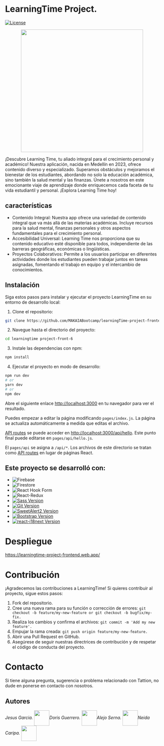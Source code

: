 # LearningTime Project.

[![License](https://img.shields.io/badge/license-MIT-blue.svg)](LICENSE)
<p align="center">
<img align="center" width="400px" src="https://res.cloudinary.com/dwevhpoby/image/upload/v1706200639/imagenes/nmvp90pwvvnciqrfomm4.png">
</p>
¡Descubre Learning Time, tu aliado integral para el crecimiento personal y académico! Nuestra aplicación, nacida en Medellín en 2023, ofrece contenido diverso y especializado. Superamos obstáculos y mejoramos el bienestar de los estudiantes, abordando no solo la educación académica, sino también la salud mental y las finanzas. Únete a nosotros en este emocionante viaje de aprendizaje donde enriquecemos cada faceta de tu vida estudiantil y personal. ¡Explora Learning Time hoy!

## características

- Contenido Integral: Nuestra app ofrece una variedad de contenido integral que va más allá de las materias académicas. Incluye recursos para la salud mental, finanzas personales y otros aspectos fundamentales para el crecimiento personal.
- Accesibilidad Universal: Learning Time nos proporciona que su contenido educativo esté disponible para todos, independiente de las barreras geográficas, económicas o lingüísticas.
- Proyectos Colaborativos: Permite a los usuarios participar en diferentes actividades donde los estudiantes pueden trabajar juntos en tareas asignadas, fomentando el trabajo en equipo y el intercambio de conocimientos.

## Instalación

Siga estos pasos para instalar y ejecutar el proyecto LearningTime en su entorno de desarrollo local:

1. Clone el repositorio:
```bash
git clone https://github.com/MAKAIABootcamp/learningTime-project-frontend-6.git
```
2. Navegue hasta el directorio del proyecto:
```bash
cd learningtime project-front-6
```
3. Instale las dependencias con npm:
```bash
npm install
```
4. Ejecutar el proyecto en modo de desarrollo:

```bash
npm run dev
# or
yarn dev
# or
npm dev
```
Abre el siguiente enlace [http://localhost:3000](http://localhost:3000) en tu navegador para ver el resultado.

Puedes empezar a editar la página modificando `pages/index.js`. La página se actualiza automáticamente a medida que editas el archivo.

[API routes](https://nextjs.org/docs/api-routes/introduction) se puede acceder en [http://localhost:3000/api/hello](http://localhost:3000/api/hello). Este punto final puede editarse en `pages/api/hello.js`.

El `pages/api` se asigna a `/api/*`. Los archivos de este directorio se tratan como [API routes](https://nextjs.org/docs/api-routes/introduction) en lugar de páginas React.

## Este proyecto se desarrolló con:

- ![Firebase](https://img.shields.io/badge/-Firebase-FFCA28?logo=firebase&logoColor=black)
- ![Firestore](https://img.shields.io/badge/-Firestore-FF8F00?logo=firebase&logoColor=black)
- ![React Hook Form](https://img.shields.io/badge/React%20Hook%20Form-%23EC5990?logo=reacthookform&logoColor=white)
- ![React-Redux](https://img.shields.io/badge/-React%20Redux-764ABC?logo=redux&logoColor=white)
- [![Sass Version](https://img.shields.io/badge/Sass-v1.0.0-pink.svg)](https://sass-lang.com/)
- [![Git Version](https://img.shields.io/badge/Git-v2.34.0-orange.svg)](https://git-scm.com/)
- [![SweetAlert2 Version](https://img.shields.io/badge/SweetAlert2-v11.0.18-blue.svg)](https://sweetalert2.github.io/)
- [![Bootstrap Version](https://img.shields.io/badge/Bootstrap-v5.3.0-purple.svg)](https://getbootstrap.com/)
- [![react-i18next Version](https://img.shields.io/badge/react--i18next-v11.11.0-blue.svg)](https://react.i18next.com/)


# Despliegue 

https://learningtime-project-frontend.web.app/

# Contribución
¡Agradecemos las contribuciones a LearningTime! Si quieres contribuir al proyecto, sigue estos pasos:

1. Fork del repositorio.
2. Cree una nueva rama para su función o corrección de errores: ```git checkout -b feature/my-new-feature or git checkout -b bugfix/my-fix.```
3. Realiza los cambios y confirma el archivos: ```git commit -m 'Add my new feature'.```
4. Empujar la rama creada: ```git push origin feature/my-new-feature.```
5. Abrir una Pull Request en GitHub.
6. Asegúrese de seguir nuestras directrices de contribución y de respetar el código de conducta del proyecto.

# Contacto
Si tiene alguna pregunta, sugerencia o problema relacionado con Tattion, no dude en ponerse en contacto con nosotros.

## Autores

*Jesus Garcia.* <img align='center' src="https://www.shutterstock.com/image-vector/illustration-deadpool-head-on-white-600nw-2347474115.jpg" width="50"></img>*Doris Guerrero.* <img src="https://i.pinimg.com/474x/82/63/04/826304c6f99d57f2b6785a69902af7a1.jpg" width="50" align='center'>*Alejo Serna.* <img src="https://i.pinimg.com/736x/bd/13/ec/bd13ec10edc503bc9d7a096d3c742a63.jpg" width="50" align='center' />*Neida Caripa.* <img src="" width="50" align='center' />
